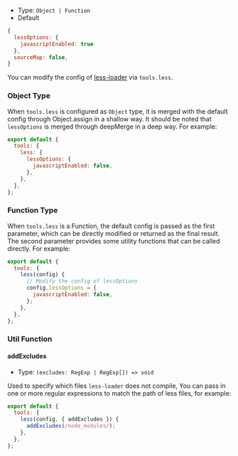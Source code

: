- Type: `Object | Function`
- Default

```js
{
  lessOptions: {
    javascriptEnabled: true
  },
  sourceMap: false,
}
```

You can modify the config of [less-loader](https://github.com/webpack-contrib/less-loader) via `tools.less`.

### Object Type

When `tools.less` is configured as `Object` type, it is merged with the default config through Object.assign in a shallow way. It should be noted that `lessOptions` is merged through deepMerge in a deep way. For example:

```js
export default {
  tools: {
    less: {
      lessOptions: {
        javascriptEnabled: false,
      },
    },
  },
};
```

### Function Type

When `tools.less` is a Function, the default config is passed as the first parameter, which can be directly modified or returned as the final result. The second parameter provides some utility functions that can be called directly. For example:

```js
export default {
  tools: {
    less(config) {
      // Modify the config of lessOptions
      config.lessOptions = {
        javascriptEnabled: false,
      };
    },
  },
};
```

### Util Function

#### addExcludes

- Type: `(excludes: RegExp | RegExp[]) => void`

Used to specify which files `less-loader` does not compile, You can pass in one or more regular expressions to match the path of less files, for example:

```js
export default {
  tools: {
    less(config, { addExcludes }) {
      addExcludes(/node_modules/);
    },
  },
};
```
